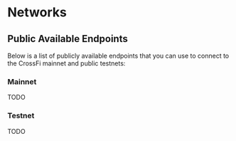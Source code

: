 # Networks

## Public Available Endpoints

Below is a list of publicly available endpoints that you can use to connect to the CrossFi mainnet and
public testnets:

### Mainnet

TODO

### Testnet

TODO